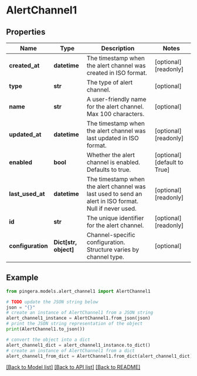 # AlertChannel1


## Properties

Name | Type | Description | Notes
------------ | ------------- | ------------- | -------------
**created_at** | **datetime** | The timestamp when the alert channel was created in ISO format. | [optional] [readonly] 
**type** | **str** | The type of alert channel. | [optional] 
**name** | **str** | A user-friendly name for the alert channel. Max 100 characters. | [optional] 
**updated_at** | **datetime** | The timestamp when the alert channel was last updated in ISO format. | [optional] [readonly] 
**enabled** | **bool** | Whether the alert channel is enabled. Defaults to true. | [optional] [default to True]
**last_used_at** | **datetime** | The timestamp when the alert channel was last used to send an alert in ISO format. Null if never used. | [optional] [readonly] 
**id** | **str** | The unique identifier for the alert channel. | [optional] [readonly] 
**configuration** | **Dict[str, object]** | Channel-specific configuration. Structure varies by channel type. | [optional] 

## Example

```python
from pingera.models.alert_channel1 import AlertChannel1

# TODO update the JSON string below
json = "{}"
# create an instance of AlertChannel1 from a JSON string
alert_channel1_instance = AlertChannel1.from_json(json)
# print the JSON string representation of the object
print(AlertChannel1.to_json())

# convert the object into a dict
alert_channel1_dict = alert_channel1_instance.to_dict()
# create an instance of AlertChannel1 from a dict
alert_channel1_from_dict = AlertChannel1.from_dict(alert_channel1_dict)
```
[[Back to Model list]](../README.md#documentation-for-models) [[Back to API list]](../README.md#documentation-for-api-endpoints) [[Back to README]](../README.md)



